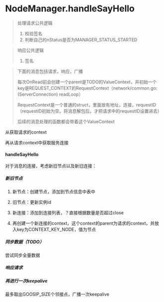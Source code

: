 # NodeManager.handleSayHello
>处理请求公共逻辑
>1. 校验签名
>2. 判断自己的nStatus是否为MANAGER_STATUS_STARTED

>响应公共逻辑
>1. 签名

>下面的消息包括请求，响应，广播
>
>每次OnRead前会创建一个parent是TODO的ValueContext，并初始一个key是REQUEST_CONTEXT的RequestContext（network/common.go:(ServerConnection) readLoop）
>
>RequestContext是一个普通的struct，里面放有地址，连接，requestID（requestID初始为空，将消息解包后，才把请求中的requestID设置进去）
>
>后续的消息处理的函数都会带着这个ValueContext

从获取请求的context

再从请求context中获取服务连接

#### handleSayHello

对于消息的连接，考虑新旧节点以及新旧连接：

##### 新旧节点
1. 新节点：创建节点，添加到节点信息中表中

2. 旧节点：更新实例id

3. 新连接：添加到连接列表，？直接根据数量是否超过close

3. 再创建一个新连接的context，这个context的parent为请求的context，并放入key为CONTEXT_KEY_NODE，值为节点

##### 同步数据（TODO）
尝试同步全量数据

##### 响应请求

##### 再进行一次keepalive
最多取出GOOSIP_SIZE个邻接点，广播一次keepalive
